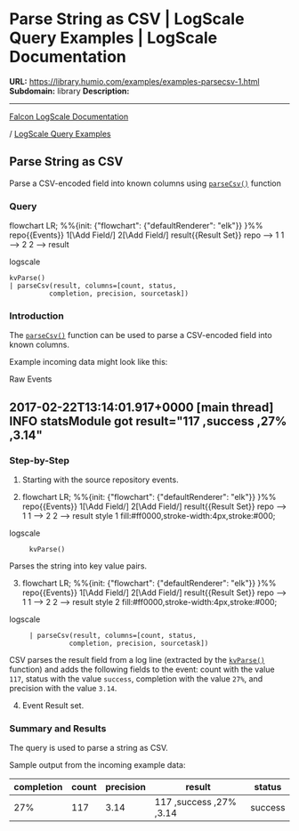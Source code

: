 # Parse String as CSV | LogScale Query Examples | LogScale Documentation

**URL:** https://library.humio.com/examples/examples-parsecsv-1.html
**Subdomain:** library
**Description:** 

---

[Falcon LogScale Documentation](https://library.humio.com)

/ [LogScale Query Examples](examples.html)

## Parse String as CSV

Parse a CSV-encoded field into known columns using [`parseCsv()`](https://library.humio.com/data-analysis/functions-parsecsv.html) function 

### Query

flowchart LR; %%{init: {"flowchart": {"defaultRenderer": "elk"}} }%% repo{{Events}} 1[\Add Field/] 2[\Add Field/] result{{Result Set}} repo --> 1 1 --> 2 2 --> result

logscale
    
    
    kvParse()
    | parseCsv(result, columns=[count, status,
              completion, precision, sourcetask])

### Introduction

The [`parseCsv()`](https://library.humio.com/data-analysis/functions-parsecsv.html) function can be used to parse a CSV-encoded field into known columns. 

Example incoming data might look like this: 

Raw Events

2017-02-22T13:14:01.917+0000 [main thread] INFO statsModule got result="117 ,success ,27% ,3.14"  
---  
  
### Step-by-Step

  1. Starting with the source repository events.

  2. flowchart LR; %%{init: {"flowchart": {"defaultRenderer": "elk"}} }%% repo{{Events}} 1[\Add Field/] 2[\Add Field/] result{{Result Set}} repo --> 1 1 --> 2 2 --> result style 1 fill:#ff0000,stroke-width:4px,stroke:#000;

logscale
         
         kvParse()

Parses the string into key value pairs. 

  3. flowchart LR; %%{init: {"flowchart": {"defaultRenderer": "elk"}} }%% repo{{Events}} 1[\Add Field/] 2[\Add Field/] result{{Result Set}} repo --> 1 1 --> 2 2 --> result style 2 fill:#ff0000,stroke-width:4px,stroke:#000;

logscale
         
         | parseCsv(result, columns=[count, status,
                   completion, precision, sourcetask])

CSV parses the result field from a log line (extracted by the [`kvParse()`](https://library.humio.com/data-analysis/functions-kvparse.html) function) and adds the following fields to the event: count with the value `117`, status with the value `success`, completion with the value `27%`, and precision with the value `3.14`. 

  4. Event Result set.




### Summary and Results

The query is used to parse a string as CSV. 

Sample output from the incoming example data: 

completion| count| precision| result| status  
---|---|---|---|---  
27% | 117 | 3.14 | 117 ,success ,27% ,3.14 | success

